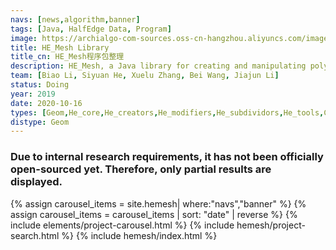 ```yaml
---
navs: [news,algorithm,banner]
tags: [Java, HalfEdge Data, Program]
image: https://archialgo-com-sources.oss-cn-hangzhou.aliyuncs.com/images/HEC_Catalan.png
title: HE_Mesh Library
title_cn: HE_Mesh程序包整理
description: HE_Mesh, a Java library for creating and manipulating polygonal meshes. Aimed primarily at Processing.  HE_Mesh 是基于Java语言的半边数据结构与几何库。该项目整理了HE_Mesh的各个类的方法与属性
team: [Biao Li, Siyuan He, Xuelu Zhang, Bei Wang, Jiajun Li]
status: Doing
year: 2019
date: 2020-10-16
types: [Geom,He_core,He_creators,He_modifiers,He_subdividors,He_tools,Core,Processing,Math,Nurbs,Other]
distype: Geom
---
```

### Due to internal research requirements, it has not been officially open-sourced yet. Therefore, only partial results are displayed.

{% assign carousel_items = site.hemesh| where:"navs","banner" %}
{% assign carousel_items = carousel_items | sort: "date" | reverse %}
{% include elements/project-carousel.html %}
{% include hemesh/project-search.html %}
{% include hemesh/index.html %}
